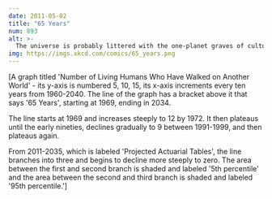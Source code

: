 ```yaml
---
date: 2011-05-02
title: "65 Years"
num: 893
alt: >-
  The universe is probably littered with the one-planet graves of cultures which made the sensible economic decision that there's no good reason to go into space--each discovered, studied, and remembered by the ones who made the irrational decision.
img: https://imgs.xkcd.com/comics/65_years.png
---
```

[A graph titled 'Number of Living Humans Who Have Walked on Another World' - its y-axis is numbered 5, 10, 15, its x-axis increments every ten years from 1960-2040. The line of the graph has a bracket above it that says '65 Years', starting at 1969, ending in 2034.

The line starts at 1969 and increases steeply to 12 by 1972. It then plateaus until the early nineties, declines gradually to 9 between 1991-1999, and then plateaus again.

From 2011-2035, which is labeled 'Projected Actuarial Tables', the line branches into three and begins to decline more steeply to zero. The area between the first and second branch is shaded and labeled '5th percentile' and the area between the second and third branch is shaded and labeled '95th percentile.']